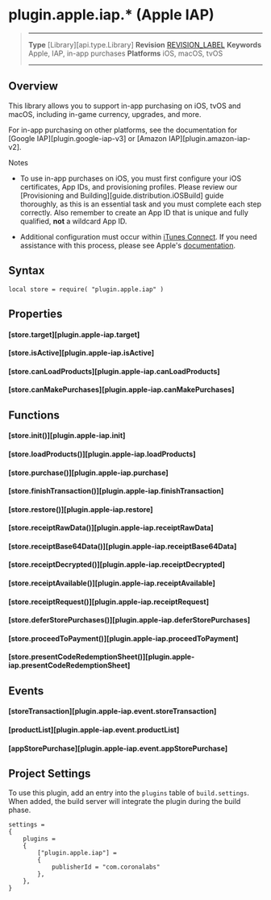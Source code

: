 
# plugin.apple.iap.* (Apple IAP)

> --------------------- ------------------------------------------------------------------------------------------
> __Type__              [Library][api.type.Library]
> __Revision__          [REVISION_LABEL](REVISION_URL)
> __Keywords__          Apple, IAP, in-app purchases
> __Platforms__			iOS, macOS, tvOS
> --------------------- ------------------------------------------------------------------------------------------


## Overview

This library allows you to support <nobr>in-app</nobr> purchasing on iOS, tvOS and macOS, including <nobr>in-game</nobr> currency, upgrades, and more.

For in-app purchasing on other platforms, see the documentation for [Google IAP][plugin.google-iap-v3] or [Amazon IAP][plugin.amazon-iap-v2].

<div class="guide-notebox">
<div class="notebox-title">Notes</div>

* To use <nobr>in-app</nobr> purchases on iOS, you must first configure your iOS certificates, App&nbsp;IDs, and provisioning profiles. Please review our [Provisioning and Building][guide.distribution.iOSBuild] guide thoroughly, as this is an essential task and you must complete each step correctly. Also remember to create an App&nbsp;ID that is unique and fully qualified, __not__ a wildcard App&nbsp;ID.

* Additional configuration must occur within [iTunes&nbsp;Connect](https://itunesconnect.apple.com/). If you need assistance with this process, please see Apple's [documentation](https://developer.apple.com/library/ios/technotes/tn2259/_index.html).

</div>


## Syntax

	local store = require( "plugin.apple.iap" )


## Properties

#### [store.target][plugin.apple-iap.target]

#### [store.isActive][plugin.apple-iap.isActive]

#### [store.canLoadProducts][plugin.apple-iap.canLoadProducts]

#### [store.canMakePurchases][plugin.apple-iap.canMakePurchases]


## Functions

#### [store.init()][plugin.apple-iap.init]

#### [store.loadProducts()][plugin.apple-iap.loadProducts]

#### [store.purchase()][plugin.apple-iap.purchase]

#### [store.finishTransaction()][plugin.apple-iap.finishTransaction]

#### [store.restore()][plugin.apple-iap.restore]


#### [store.receiptRawData()][plugin.apple-iap.receiptRawData]
#### [store.receiptBase64Data()][plugin.apple-iap.receiptBase64Data]
#### [store.receiptDecrypted()][plugin.apple-iap.receiptDecrypted]
#### [store.receiptAvailable()][plugin.apple-iap.receiptAvailable]
#### [store.receiptRequest()][plugin.apple-iap.receiptRequest]


#### [store.deferStorePurchases()][plugin.apple-iap.deferStorePurchases]
#### [store.proceedToPayment()][plugin.apple-iap.proceedToPayment]

#### [store.presentCodeRedemptionSheet()][plugin.apple-iap.presentCodeRedemptionSheet]

## Events

#### [storeTransaction][plugin.apple-iap.event.storeTransaction]

#### [productList][plugin.apple-iap.event.productList]

#### [appStorePurchase][plugin.apple-iap.event.appStorePurchase]



## Project Settings

To use this plugin, add an entry into the `plugins` table of `build.settings`. When added, the build server will integrate the plugin during the build phase.

``````{ brush="lua" gutter="false" first-line="1" highlight="[5,6,7,8]" }
settings =
{
	plugins =
	{
		["plugin.apple.iap"] =
		{
			publisherId = "com.coronalabs"
		},
	},
}
``````

